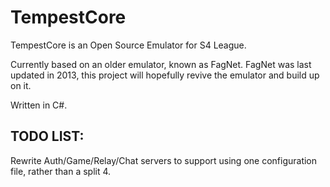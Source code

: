 # TempestCore
TempestCore is an Open Source Emulator for S4 League.

Currently based on an older emulator, known as FagNet. 
FagNet was last updated in 2013, this project will hopefully revive the emulator and build up on it.

Written in C#.

TODO LIST:
-----

Rewrite Auth/Game/Relay/Chat servers to support using one configuration file, rather than a split 4.
